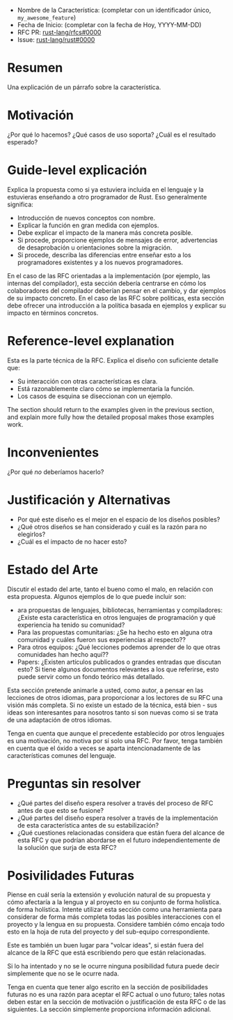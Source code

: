 - Nombre de la Característica: (completar con un identificador único, `my_awesome_feature`)
- Fecha de Inicio: (completar con la fecha de Hoy, YYYY-MM-DD)
- RFC PR: [rust-lang/rfcs#0000](https://github.com/rust-lang/rfcs/pull/0000)
- Issue: [rust-lang/rust#0000](https://github.com/rust-lang/rust/issues/0000)

# Resumen
[resumen]: #resumen

Una explicación de un párrafo sobre la característica.

# Motivación
[motivacion]: #motivacion

¿Por qué lo hacemos? ¿Qué casos de uso soporta? ¿Cuál es el resultado esperado?

# Guide-level explicación
[guide-level-explanation]: #guide-level-explanation

Explica la propuesta como si ya estuviera incluida en el lenguaje y la estuvieras enseñando a otro programador de Rust. Eso generalmente significa:

- Introducción de nuevos conceptos con nombre.
- Explicar la función en gran medida con ejemplos.
- Debe explicar el impacto de la manera más concreta posible.
- Si procede, proporcione ejemplos de mensajes de error, advertencias de desaprobación u orientaciones sobre la migración.
- Si procede, describa las diferencias entre enseñar esto a los programadores  existentes y a los nuevos programadores.

En el caso de las RFC orientadas a la implementación (por ejemplo, las internas del compilador), esta sección debería centrarse en cómo los colaboradores del compilador deberían pensar en el cambio, y dar ejemplos de su impacto concreto. En el caso de las RFC sobre políticas, esta sección debe ofrecer una introducción a la política basada en ejemplos y explicar su impacto en términos concretos.

# Reference-level explanation
[reference-level-explanation]: #reference-level-explanation

Esta es la parte técnica de la RFC. Explica el diseño con suficiente detalle que:

- Su interacción con otras características es clara.
- Está razonablemente claro cómo se implementaría la función.
- Los casos de esquina se diseccionan con un ejemplo.

The section should return to the examples given in the previous section, and explain more fully how the detailed proposal makes those examples work.

# Inconvenientes
[drawbacks]: #drawbacks

¿Por qué *no* deberíamos hacerlo?

# Justificación y Alternativas
[rationale-and-alternatives]: #rationale-and-alternatives

- Por qué este diseño es el mejor en el espacio de los diseños posibles?
- ¿Qué otros diseños se han considerado y cuál es la razón para no elegirlos?
- ¿Cuál es el impacto de no hacer esto?

# Estado del Arte
[prior-art]: #prior-art

Discutir el estado del arte, tanto el bueno como el malo, en relación con esta propuesta.
Algunos ejemplos de lo que puede incluir son:

- ara propuestas de lenguajes, bibliotecas,  herramientas y compiladores: ¿Existe esta característica en otros lenguajes de programación y qué experiencia ha tenido su comunidad?
- Para las propuestas comunitarias: ¿Se ha hecho esto en alguna otra comunidad y cuáles fueron sus experiencias al respecto??
- Para otros equipos: ¿Qué lecciones podemos aprender de lo que otras comunidades han hecho aquí??
- Papers: ¿Existen artículos publicados o grandes entradas que discutan esto? Si tiene algunos documentos relevantes a los que referirse, esto puede servir como un fondo teórico más detallado.

Esta sección pretende animarle a usted, como autor, a pensar en las lecciones de otros idiomas, para proporcionar a los lectores de su RFC una visión más completa.
Si no existe un estado de la técnica, está bien - sus ideas son interesantes para nosotros tanto si son nuevas como si se trata de una adaptación de otros idiomas.

Tenga en cuenta que aunque el precedente establecido por otros lenguajes es una motivación, no motiva por sí solo una RFC.
Por favor, tenga también en cuenta que el óxido a veces se aparta intencionadamente de las características comunes del lenguaje.


# Preguntas sin resolver
[unresolved-questions]: #unresolved-questions

- ¿Qué partes del diseño espera resolver a través del proceso de RFC antes de que esto se fusione?
- ¿Qué partes del diseño espera resolver a través de la implementación de esta característica antes de su estabilización?
- ¿Qué cuestiones relacionadas considera que están fuera del alcance de esta RFC y que podrían abordarse en el futuro independientemente de la solución que surja de esta RFC?

# Posivilidades Futuras
[future-possibilities]: #future-possibilities

Piense en cuál sería la extensión y evolución natural de su propuesta
y cómo afectaría a la lengua y al proyecto en su conjunto de forma holística.
de forma holística. Intente utilizar esta sección como una herramienta para considerar de forma más completa todas las posibles
interacciones con el proyecto y la lengua en su propuesta.
Considere también cómo encaja todo esto en la hoja de ruta del proyecto
y del sub-equipo correspondiente.

Este es también un buen lugar para "volcar ideas", si están fuera del alcance de la
RFC que está escribiendo pero que están relacionadas.

Si lo ha intentado y no se le ocurre ninguna posibilidad futura
puede decir simplemente que no se le ocurre nada.

Tenga en cuenta que tener algo escrito en la sección de posibilidades futuras
no es una razón para aceptar el RFC actual o uno futuro; tales notas deben estar
en la sección de motivación o justificación de esta RFC o de las siguientes.
La sección simplemente proporciona información adicional.
